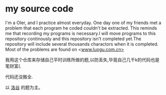 # my source code

I'm a OIer, and I practice almost everyday. One day one of my friends met a problem that each program he coded couldn't be extracted. This reminds me that recording my programs is necessary.I will move programs to this repository continously and this repository isn't completed yet.The repository will include several thousands charactors when it is completed. Most of the problems are found on <www.luogu.com.cn>

我用这个仓库来存储自己平时训练所做的题,以防丢失,毕竟自己几千k的代码也是笔财富(.

代码还没搬全.

以 [洛谷](www.luogu.com.cn) 的题为主。
